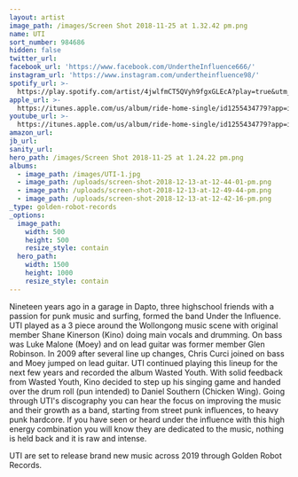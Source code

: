 ```yaml
---
layout: artist
image_path: /images/Screen Shot 2018-11-25 at 1.32.42 pm.png
name: UTI
sort_number: 984686
hidden: false
twitter_url:
facebook_url: 'https://www.facebook.com/UndertheInfluence666/'
instagram_url: 'https://www.instagram.com/undertheinfluence98/'
spotify_url: >-
  https://play.spotify.com/artist/4jwlfmCT5QVyh9fgxGLEcA?play=true&utm_source=open.spotify.com&utm_medium=open
apple_url: >-
  https://itunes.apple.com/us/album/ride-home-single/id1255434779?app=itunes&ign-mpt=uo%3D4
youtube_url: >-
  https://itunes.apple.com/us/album/ride-home-single/id1255434779?app=itunes&ign-mpt=uo%3D4
amazon_url:
jb_url:
sanity_url:
hero_path: /images/Screen Shot 2018-11-25 at 1.24.22 pm.png
albums:
  - image_path: /images/UTI-1.jpg
  - image_path: /uploads/screen-shot-2018-12-13-at-12-44-01-pm.png
  - image_path: /uploads/screen-shot-2018-12-13-at-12-49-44-pm.png
  - image_path: /uploads/screen-shot-2018-12-13-at-12-42-16-pm.png
_type: golden-robot-records
_options:
  image_path:
    width: 500
    height: 500
    resize_style: contain
  hero_path:
    width: 1500
    height: 1000
    resize_style: contain
---
```


Nineteen years ago in a garage in Dapto, three highschool friends with a passion for punk music and surfing, formed the band Under the Influence. UTI played as a 3 piece around the Wollongong music scene with original member Shane Kinerson (Kino) doing main vocals and drumming. On bass was Luke Malone (Moey) and on lead guitar was former member Glen Robinson. In 2009 after several line up changes, Chris Curci joined on bass and Moey jumped on lead guitar. UTI continued playing this lineup for the next few years and recorded the album Wasted Youth. With solid feedback from Wasted Youth, Kino decided to step up his singing game and handed over the drum roll (pun intended) to Daniel Southern (Chicken Wing). Going through UTI's discography you can hear the focus on improving the music and their growth as a band, starting from street punk influences, to heavy punk hardcore. If you have seen or heard under the influence with this high energy combination you will know they are dedicated to the music, nothing is held back and it is raw and intense.

UTI are set to release brand new music across 2019 through Golden Robot Records.